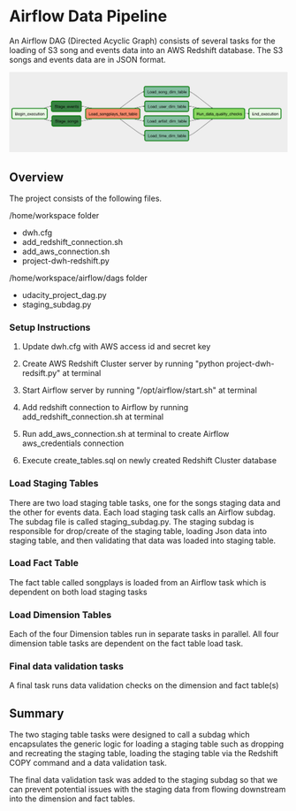 
# Airflow Data Pipeline

An Airflow DAG (Directed Acyclic Graph) consists of several tasks for the loading of S3 song and events data into an AWS Redshift database.  The S3 songs and events data are in JSON format.

![](images/udacity_project_dag.png)

## Overview

The project consists of the following files.

/home/workspace folder

- dwh.cfg
- add_redshift_connection.sh
- add_aws_connection.sh
- project-dwh-redshift.py

/home/workspace/airflow/dags folder

- udacity_project_dag.py
- staging_subdag.py

### Setup Instructions

1. Update dwh.cfg with AWS access id and secret key

2. Create AWS Redshift Cluster server by running "python project-dwh-redsift.py" at terminal

3. Start Airflow server by running "/opt/airflow/start.sh" at terminal

4. Add redshift connection to Airflow by running add_redshift_connection.sh at terminal

5. Run add_aws_connection.sh at terminal to create Airflow aws_credentials connection

6. Execute create_tables.sql on newly created Redshift Cluster database

### Load Staging Tables

There are two load staging table tasks, one for the songs staging data and the other for events data.  Each load staging
task calls an Airflow subdag. The subdag file is called staging_subdag.py. The staging subdag is responsible for drop/create of the staging table, loading Json data into staging table, and then validating that data was loaded into staging table.

### Load Fact Table

The fact table called songplays is loaded from an Airflow task which is dependent on both load staging tasks

### Load Dimension Tables

Each of the four Dimension tables run in separate tasks in parallel.  All four dimension table tasks are dependent on the fact table load task.

### Final data validation tasks

A final task runs data validation checks on the dimension and fact table(s)

## Summary

The two staging table tasks were designed to call a subdag which encapsulates the generic logic for loading a staging table such as dropping and recreating the staging table, loading the staging table via the Redshift COPY command and a data validation task. 

The final data validation task was added to the staging subdag so that we can prevent potential issues with the staging data from flowing downstream into the dimension and fact tables.
